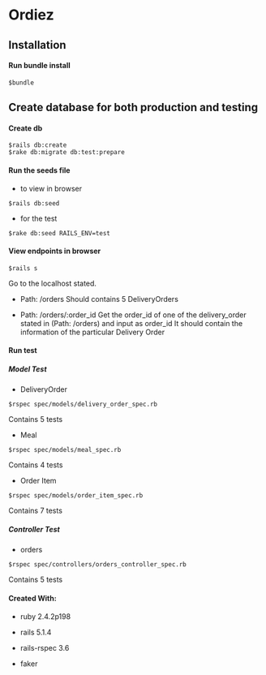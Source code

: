 # Ordiez

## Installation

#### Run bundle install

```
$bundle
```

## Create database for both production and testing

#### Create db
```
$rails db:create
$rake db:migrate db:test:prepare
```

#### Run the seeds file

* to view in browser
```
$rails db:seed
```

* for the test
```
$rake db:seed RAILS_ENV=test
```

#### View endpoints in browser

```
$rails s
```
Go to the localhost stated.

* Path: /orders
Should contains 5 DeliveryOrders


* Path: /orders/:order_id
Get the order_id of one of the delivery_order stated in (Path: /orders) and input as order_id
It should contain the information of the particular Delivery Order

#### Run test

##### Model Test
* DeliveryOrder

```
$rspec spec/models/delivery_order_spec.rb
```
Contains 5 tests

* Meal
```
$rspec spec/models/meal_spec.rb
```
Contains 4 tests

* Order Item
```
$rspec spec/models/order_item_spec.rb
```
Contains 7 tests

##### Controller Test
* orders

```
$rspec spec/controllers/orders_controller_spec.rb
```
Contains 5 tests

####  Created With:
* ruby 2.4.2p198
* rails 5.1.4

* rails-rspec 3.6
* faker

